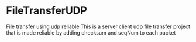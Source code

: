 # FileTransferUDP
File transfer using udp reliable 
This is a server client udp file transfer project that is made reliable by adding checksum and seqNum to each packet 
